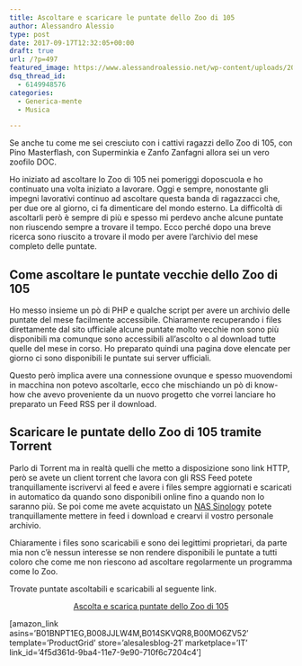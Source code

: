 ```yaml
---
title: Ascoltare e scaricare le puntate dello Zoo di 105
author: Alessandro Alessio
type: post
date: 2017-09-17T12:32:05+00:00
draft: true
url: /?p=497
featured_image: https://www.alessandroalessio.net/wp-content/uploads/2017/09/zoodi105-260x146.jpg
dsq_thread_id:
  - 6149948576
categories:
  - Generica-mente
  - Musica

---
```

Se anche tu come me sei cresciuto con i cattivi ragazzi dello Zoo di 105, con Pino Masterflash, con Superminkia e Zanfo Zanfagni allora sei un vero zoofilo DOC.

Ho iniziato ad ascoltare lo Zoo di 105 nei pomeriggi doposcuola e ho continuato una volta iniziato a lavorare. Oggi e sempre, nonostante gli impegni lavorativi continuo ad ascoltare questa banda di ragazzacci che, per due ore al giorno, ci fa dimenticare del mondo esterno. La difficoltà di ascoltarli però è sempre di più e spesso mi perdevo anche alcune puntate non riuscendo sempre a trovare il tempo. Ecco perché dopo una breve ricerca sono riuscito a trovare il modo per avere l&#8217;archivio del mese completo delle puntate.

## Come ascoltare le puntate vecchie dello Zoo di 105

Ho messo insieme un pò di PHP e qualche script per avere un archivio delle puntate del mese facilmente accessibile. Chiaramente recuperando i files direttamente dal sito ufficiale alcune puntate molto vecchie non sono più disponibili ma comunque sono accessibili all&#8217;ascolto o al download tutte quelle del mese in corso. Ho preparato quindi una pagina dove elencate per giorno ci sono disponibili le puntate sui server ufficiali.

Questo però implica avere una connessione ovunque e spesso muovendomi in macchina non potevo ascoltarle, ecco che mischiando un pò di know-how che avevo proveniente da un nuovo progetto che vorrei lanciare ho preparato un Feed RSS per il download.

## Scaricare le puntate dello Zoo di 105 tramite Torrent

Parlo di Torrent ma in realtà quelli che metto a disposizione sono link HTTP, però se avete un client torrent che lavora con gli RSS Feed potete tranquillamente iscrivervi al feed e avere i files sempre aggiornati e scaricati in automatico da quando sono disponibili online fino a quando non lo saranno più. Se poi come me avete acquistato un <a href="https://www.amazon.it/s/ref=nb_sb_noss_2?__mk_it_IT=%C3%85M%C3%85%C5%BD%C3%95%C3%91&url=search-alias%3Daps&field-keywords=nas+sinology&_encoding=UTF8&tag=alesalesblog-21&linkCode=ur2&linkId=13a6e830af3e83ba98f6a4af2c639cfb&camp=3414&creative=21718" target="_blank" rel="noopener">NAS Sinology</a><img loading="lazy" style="border: none !important; margin: 0px !important;" src="//ir-it.amazon-adsystem.com/e/ir?t=alesalesblog-21&l=ur2&o=29" alt="" width="1" height="1" border="0" /> potete tranquillamente mettere in feed i download e crearvi il vostro personale archivio.

Chiaramente i files sono scaricabili e sono dei legittimi proprietari, da parte mia non c&#8217;è nessun interesse se non rendere disponibili le puntate a tutti coloro che come me non riescono ad ascoltare regolarmente un programma come lo Zoo.

Trovate puntate ascoltabili e scaricabili al seguente link.

<p style="text-align: center;">
  <a class="btn" href="http://www.alessandroalessio.eu/zoo.php">Ascolta e scarica puntate dello Zoo di 105</a>
</p>

[amazon\_link asins=&#8217;B01BNPT1EG,B008JJLW4M,B014SKVQR8,B00MO6ZV52&#8242; template=&#8217;ProductGrid&#8217; store=&#8217;alesalesblog-21&#8242; marketplace=&#8217;IT&#8217; link\_id=&#8217;4f5d361d-9ba4-11e7-9e90-710f6c7204c4&#8242;]